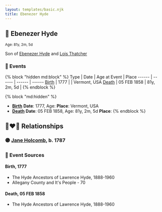 ```yaml
---
layout: templates/basic.njk
title: Ebenezer Hyde
---
```

## 🔵 Ebenezer Hyde
<small>Age: 81y, 2m, 5d</small>

Son of [Ebenezer Hyde](/people/1/14535025) and [Lois Thatcher](/people/9/92113144)

### 📆 Events

{% block "hidden md:block" %}
Type | Date | Age at Event | Place
------ | ------ | ------ | ------
[Birth](#event-event-2) | 1777 |  | Vermont, USA
[Death](#event-event-3) | 05 FEB 1858 | 81y, 2m, 5d |
{% endblock %}

{% block "md:hidden" %}
- **[Birth](#event-event-2)**
**Date**: 1777, Age:
**Place**: Vermont, USA
- **[Death](#event-event-3)**
**Date**: 05 FEB 1858, Age: 81y, 2m, 5d
**Place**:
{% endblock %}

## 👩‍❤️‍👨 Relationships

### 🟣 [Jane Holcomb](/people/4/45834912), b. 1787

### 📰 Event Sources

#### <a id="event-event-2"></a> Birth, 1777
* The Hyde Ancestors of Lawrence Hyde, 1888-1960
* Allegany County and It's People  - 70

#### <a id="event-event-3"></a> Death, 05 FEB 1858
* The Hyde Ancestors of Lawrence Hyde, 1888-1960